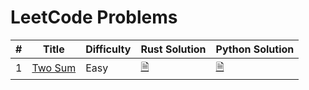 # LeetCode Problems

| # | Title   | Difficulty | Rust Solution | Python Solution |
|---| ------- | ---------- | ------------- | --------------- |
| 1 | [Two Sum](https://github.com/andrewleverette/leetcode_problems/tree/master/two_sum) | Easy | [🗎](https://github.com/andrewleverette/leetcode_problems/blob/master/two_sum/rust/src/lib.rs)| [🗎](https://github.com/andrewleverette/leetcode_problems/blob/master/two_sum/python/two_sum.py) |